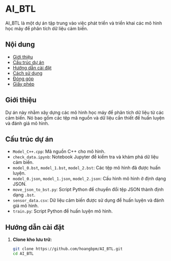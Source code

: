# AI_BTL

AI_BTL là một dự án tập trung vào việc phát triển và triển khai các mô hình học máy để phân tích dữ liệu cảm biến.

## Nội dung

- [Giới thiệu](#giới-thiệu)
- [Cấu trúc dự án](#cấu-trúc-dự-án)
- [Hướng dẫn cài đặt](#hướng-dẫn-cài-đặt)
- [Cách sử dụng](#cách-sử-dụng)
- [Đóng góp](#đóng-góp)
- [Giấy phép](#giấy-phép)

## Giới thiệu

Dự án này nhằm xây dựng các mô hình học máy để phân tích dữ liệu từ các cảm biến. Nó bao gồm các tệp mã nguồn và dữ liệu cần thiết để huấn luyện và đánh giá mô hình.

## Cấu trúc dự án

- `Model_C++.cpp`: Mã nguồn C++ cho mô hình.
- `check_data.ipynb`: Notebook Jupyter để kiểm tra và khám phá dữ liệu cảm biến.
- `model_0.bst`, `model_1.bst`, `model_2.bst`: Các tệp mô hình đã được huấn luyện.
- `model_0.json`, `model_1.json`, `model_2.json`: Cấu hình mô hình ở định dạng JSON.
- `move_json_to_bst.py`: Script Python để chuyển đổi tệp JSON thành định dạng `.bst`.
- `sensor_data.csv`: Dữ liệu cảm biến được sử dụng để huấn luyện và đánh giá mô hình.
- `train.py`: Script Python để huấn luyện mô hình.

## Hướng dẫn cài đặt

1. **Clone kho lưu trữ:**

   ```bash
   git clone https://github.com/hoangbpm/AI_BTL.git
   cd AI_BTL
